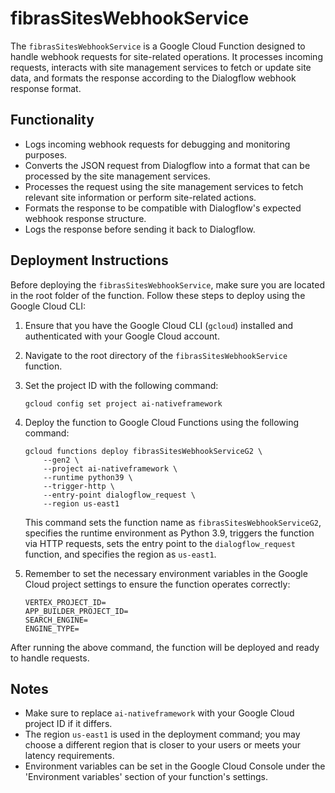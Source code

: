 # fibrasSitesWebhookService

The `fibrasSitesWebhookService` is a Google Cloud Function designed to handle webhook requests for site-related operations. It processes incoming requests, interacts with site management services to fetch or update site data, and formats the response according to the Dialogflow webhook response format.

## Functionality

- Logs incoming webhook requests for debugging and monitoring purposes.
- Converts the JSON request from Dialogflow into a format that can be processed by the site management services.
- Processes the request using the site management services to fetch relevant site information or perform site-related actions.
- Formats the response to be compatible with Dialogflow's expected webhook response structure.
- Logs the response before sending it back to Dialogflow.

## Deployment Instructions

Before deploying the `fibrasSitesWebhookService`, make sure you are located in the root folder of the function. Follow these steps to deploy using the Google Cloud CLI:

1. Ensure that you have the Google Cloud CLI (`gcloud`) installed and authenticated with your Google Cloud account.
2. Navigate to the root directory of the `fibrasSitesWebhookService` function.
3. Set the project ID with the following command:
   ```
   gcloud config set project ai-nativeframework
   ```
4. Deploy the function to Google Cloud Functions using the following command:
   ```
   gcloud functions deploy fibrasSitesWebhookServiceG2 \
       --gen2 \
       --project ai-nativeframework \
       --runtime python39 \
       --trigger-http \
       --entry-point dialogflow_request \
       --region us-east1
   ```
   This command sets the function name as `fibrasSitesWebhookServiceG2`, specifies the runtime environment as Python 3.9, triggers the function via HTTP requests,  sets the entry point to the `dialogflow_request` function, and specifies the region as `us-east1`.

5. Remember to set the necessary environment variables in the Google Cloud project settings to ensure the function operates correctly:
   ```
   VERTEX_PROJECT_ID=
   APP_BUILDER_PROJECT_ID=
   SEARCH_ENGINE=
   ENGINE_TYPE=
   ```

After running the above command, the function will be deployed and ready to handle requests.

## Notes

- Make sure to replace `ai-nativeframework` with your Google Cloud project ID if it differs.
- The region `us-east1` is used in the deployment command; you may choose a different region that is closer to your users or meets your latency requirements.
- Environment variables can be set in the Google Cloud Console under the 'Environment variables' section of your function's settings.

